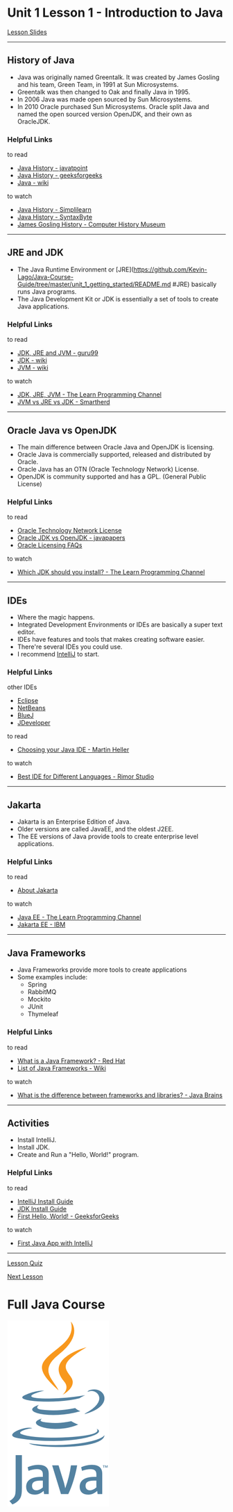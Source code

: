 # Unit 1 Lesson 1 - Introduction to Java

[Lesson Slides](https://docs.google.com/presentation/d/1IbkN3dbFgc648J2UZrndsTJGw5b8IO7TNh0P1v-_pPA/edit?usp=sharing)

---
## History of Java

- Java was originally named Greentalk. It was created by James Gosling and his team, Green Team, in 1991 at Sun Microsystems.
- Greentalk was then changed to Oak and finally Java in 1995.
- In 2006 Java was made open sourced by Sun Microsystems.
- In 2010 Oracle purchased Sun Microsystems. Oracle split Java and named the open sourced version OpenJDK, and their own as OracleJDK.

### Helpful Links

to read

- [Java History - javatpoint](https://www.javatpoint.com/history-of-java)
- [Java History - geeksforgeeks](https://www.geeksforgeeks.org/the-complete-history-of-java-programming-language/)
- [Java - wiki](https://en.wikipedia.org/wiki/Java_(programming_language))

to watch

- [Java History - Simplilearn](https://www.youtube.com/watch?v=i6AZdFxTK9I)
- [Java History - SyntaxByte](https://www.youtube.com/watch?v=eX7VnkcXMdM)
- [James Gosling History - Computer History Museum](https://www.youtube.com/watch?v=TJ6XHroNewc)

---
## JRE and JDK

- The Java Runtime Environment or [JRE](https://github.com/Kevin-Lago/Java-Course-Guide/tree/master/unit_1_getting_started/README.md #JRE) basically runs Java programs.
- The Java Development Kit or JDK is essentially a set of tools to create Java applications.

### Helpful Links

to read

- [JDK, JRE and JVM - guru99](https://www.guru99.com/difference-between-jdk-jre-jvm.html#:~:text=JDK%20and%20JRE.-,KEY%20DIFFERENCES,an%20environment%20for%20executing%20bytecode.&text=JDK%20is%20platform%20dependent%2C%20JRE,for%20developing%2C%20debugging%2C%20etc.)
- [JDK - wiki](https://en.wikipedia.org/wiki/Java_Development_Kit)
- [JVM - wiki](https://en.wikipedia.org/wiki/Java_virtual_machine)

to watch

- [JDK, JRE, JVM - The Learn Programming Channel](https://www.youtube.com/watch?v=BXFHuaQNnLo)
- [JVM vs JRE vs JDK - Smartherd](https://www.youtube.com/watch?v=RYd_hagCiVk)

---
## Oracle Java vs OpenJDK

- The main difference between Oracle Java and OpenJDK is licensing. 
- Oracle Java is commercially supported, released and distributed by Oracle.
- Oracle Java has an OTN (Oracle Technology Network) License.
- OpenJDK is community supported and has a GPL. (General Public License)

### Helpful Links

to read

- [Oracle Technology Network License](https://www.oracle.com/downloads/licenses/standard-license.html)
- [Oracle JDK vs OpenJDK - javapapers](https://javapapers.com/java/oracle-jdk-vs-openjdk-and-java-jdk-development-process/)
- [Oracle Licensing FAQs](https://www.oracle.com/technetwork/java/javase/overview/oracle-jdk-faqs.html)

to watch

- [Which JDK should you install? - The Learn Programming Channel](https://www.youtube.com/watch?v=wv6N2suE_nQ)

---
## IDEs

- Where the magic happens.
- Integrated Development Environments or IDEs are basically a super text editor.
- IDEs have features and tools that makes creating software easier.
- There're several IDEs you could use.
- I recommend [IntelliJ](https://www.jetbrains.com/idea/) to start.

### Helpful Links

other IDEs

- [Eclipse](https://www.eclipse.org/downloads/)
- [NetBeans](https://netbeans.org/)
- [BlueJ](https://bluej.org/)
- [JDeveloper](https://www.oracle.com/application-development/technologies/jdeveloper.html)

to read

- [Choosing your Java IDE - Martin Heller](https://www.infoworld.com/article/3114167/choosing-your-java-ide.html)

to watch

- [Best IDE for Different Languages - Rimor Studio](https://www.youtube.com/watch?v=ana1mFFMHIk)

---
## Jakarta

- Jakarta is an Enterprise Edition of Java.
- Older versions are called JavaEE, and the oldest J2EE.
- The EE versions of Java provide tools to create enterprise level applications.

### Helpful Links

to read

- [About Jakarta](https://jakarta.ee/about/)

to watch

- [Java EE - The Learn Programming Channel](https://www.youtube.com/watch?v=jmLfIZw2WWY&t=29s)
- [Jakarta EE - IBM](https://www.youtube.com/watch?v=bFNczrl4OMM)

---
## Java Frameworks

- Java Frameworks provide more tools to create applications
- Some examples include:
	- Spring
	- RabbitMQ
	- Mockito
	- JUnit
	- Thymeleaf

### Helpful Links

to read

- [What is a Java Framework? - Red Hat](https://www.redhat.com/en/topics/cloud-native-apps/what-is-a-Java-framework)
- [List of Java Frameworks - Wiki](https://en.wikipedia.org/wiki/List_of_Java_frameworks)

to watch

- [What is the difference between frameworks and libraries? - Java Brains](https://www.youtube.com/watch?v=PjyVXs0_3H8)

---
## Activities

- Install IntelliJ.
- Install JDK.
- Create and Run a "Hello, World!" program.

### Helpful Links

to read

- [IntelliJ Install Guide](https://www.jetbrains.com/help/idea/installation-guide.html#standalone)
- [JDK Install Guide](https://docs.oracle.com/en/java/javase/11/install/overview-jdk-installation.html#GUID-8677A77F-231A-40F7-98B9-1FD0B48C346A)
- [First Hello, World! - GeeksforGeeks](https://www.geeksforgeeks.org/beginning-java-programming-with-hello-world-example/)

to watch

- [First Java App with IntelliJ](https://www.youtube.com/watch?v=H_XxH66lm3U)

---

[Lesson Quiz](https://docs.google.com/forms/d/1xv316sTfA12PUxXmN3K5oGkq3kesilNqRxaL3psGlec/viewform?edit_requested=true)

[Next Lesson](https://github.com/Kevin-Lago/Java-Course-Guide/tree/master/unit_1_getting_started/lesson_2_statements_expressions_datatypes_and_variables)

# Full Java Course

<a href="https://github.com/Kevin-Lago/Java-Course-Guide">
	<img src="../../java_logo.png" />
</a>

